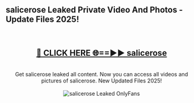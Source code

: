 <h2>salicerose Leaked Private Video And Photos - Update Files 2025!</h2>
<br>
<div align="center">
<h2><a href="https://top-ai-tools.click/QrbHav" rel="nofollow">🔴 CLICK HERE 🌐==►► salicerose</a></h2>
<br>
Get salicerose leaked all content. Now you can access all videos and pictures of salicerose. New Updated Files 2025!
<br>
<br>
<a href="https://top-ai-tools.click/QrbHav" rel="nofollow" data-target="animated-image.originalLink"><img src="https://i.ibb.co.com/WyWwxjT/player-gif2.gif" alt="salicerose Leaked  OnlyFans" style="max-width: 100%; display: inline-block;" data-target="animated-image.originalImage"></a>
</div>
<br>